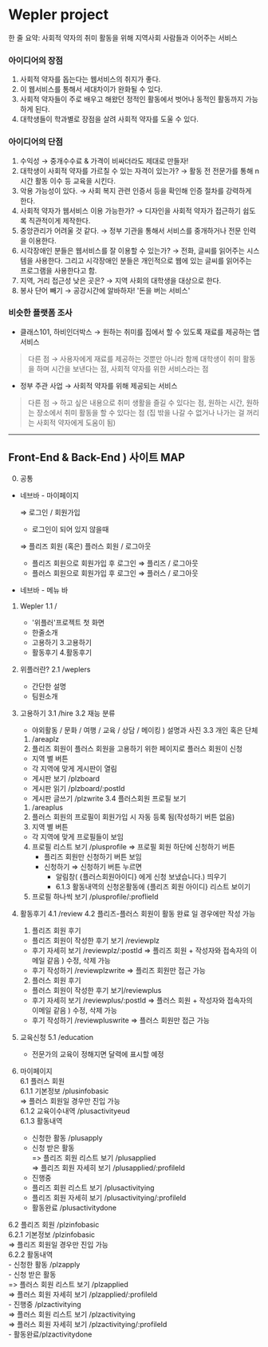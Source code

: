 # Wepler project
한 줄 요약: 사회적 약자의 취미 활동을 위해 지역사회 사람들과 이어주는 서비스

### 아이디어의 장점

1. 사회적 약자를 돕는다는 웹서비스의 취지가 좋다.
2. 이 웹서비스를 통해서 세대차이가 완화될 수 있다.
3. 사회적 약자들이 주로 배우고 해왔던 정적인 활동에서 벗어나 동적인 활동까지 가능하게 된다.
4. 대학생들이 학과별로 장점을 살려 사회적 약자를 도울 수 있다.

### 아이디어의 단점

1. 수익성 → 중개수수료 & 가격이 비싸더라도 제대로 만들자!
2. 대학생이 사회적 약자를 가르칠 수 있는 자격이 있는가? → 활동 전 전문가를 통해 n시간 활동 이수 등 교육을 시킨다.
3. 악용 가능성이 있다. → 사회 복지 관련 인증서 등을 확인해 인증 절차를 강력하게 한다. 
4. 사회적 약자가 웹서비스 이용 가능한가? → 디자인을 사회적 약자가 접근하기 쉽도록 직관적이게 제작한다.
5. 중앙관리가 어려울 것 같다. → 정부 기관을 통해서 서비스를 중개하거나 전문 인력을 이용한다.
6. 시각장애인 분들은 웹서비스를 잘 이용할 수 있는가? → 전화, 글씨를 읽어주는 시스템을 사용한다. 그리고 시각장애인 분들은 개인적으로 웹에 있는 글씨를 읽어주는 프로그램을 사용한다고 함.
7. 지역, 거리 접근성 낮은 곳은? → 지역 사회의 대학생을 대상으로 한다. 
8. 봉사 단어 빼기 → 공강시간에 알바하자! '돈을 버는 서비스'

### 비슷한 플랫폼 조사
- 클래스101, 하비인더박스 → 원하는 취미를 집에서 할 수 있도록 재료를 제공하는 앱 서비스
> 다른 점 → 사용자에게 재료를 제공하는 것뿐만 아니라 함께 대학생이 취미 활동을 하며 시간을 보낸다는 점, 사회적 약자를 위한 서비스라는 점 

- 정부 주관 사업 → 사회적 약자를 위해 제공되는 서비스
> 다른 점 → 하고 싶은 내용으로 취미 생활을 즐길 수 있다는 점,  원하는 시간, 원하는 장소에서 취미 활동을 할 수 있다는 점 (집 밖을 나갈 수 없거나 나가는 걸 꺼리는 사회적 약자에게 도움이 됨)

---------
## Front-End & Back-End ) 사이트 MAP
0. 공통

- 네브바 - 마이페이지

    ⇒ 로그인 / 회원가입

    - 로그인이 되어 있지 않을때

    ⇒ 플리즈 회원 (혹은) 플러스 회원  / 로그아웃

    - 플리즈 회원으로 회원가입 후 로그인 ⇒ 플리즈 / 로그아웃
    - 플러스 회원으로 회원가입 후 로그인 ⇒ 플러스 / 로그아웃
- 네브바 - 메뉴 바

1. Wepler
  1.1 /
    - '위플러'프로젝트 첫 화면
    - 한줄소개
    - 고용하기 3.고용하기
    - 활동후기 4.활동후기

2.  위플러란?
  2.1 /weplers
    - 간단한 설명
    - 팀원소개
    
3. 고용하기
  3.1 /hire
  3.2 재능 분류
    - 야외활동 / 문화 / 여행 / 교육 / 상담 / 메이킹 ) 설명과 사진
  3.3 개인 혹은 단체
    1. /areaplz
    2. 플리즈 회원이 플러스 회원을 고용하기 위한 페이지로 플러스 회원이 신청
      - 지역 별 버튼
      - 각 지역에 맞게 게시판이 열림
      - 게시판 보기 /plzboard
      - 게시판 읽기 /plzboard/:postId
      - 게시판 글쓰기 /plzwrite
  3.4 플러스회원 프로필 보기
    1. /areaplus
    2. 플러스 회원의 프로필이 회원가입 시 자동 등록 됨(작성하기 버튼 없음)
    3. 지역 별 버튼
      - 각 지역에 맞게 프로필들이 보임
    4.  프로필 리스트 보기 /plusprofile
        ⇒ 프로필 회원 하단에 신청하기 버튼
        - 플리즈 회원만 신청하기 버튼 보임
        - 신청하기
          ⇒ 신청하기 버튼 누르면 
          - 알림창( {플러스회원아이디} 에게 신청 보냈습니다.) 띄우기
          - 6.1.3 활동내역의 신청온활동에 {플리즈 회원 아이디} 리스트 보이기
    5. 프로필 하나씩 보기 /plusprofile/:proflieId

4. 활동후기
  4.1 /review
  4.2 플리즈-플러스 회원이 활동 완료 일 경우에만 작성 가능
    1. 플리즈 회원 후기 
      - 플리즈 회원이 작성한 후기 보기 /reviewplz
      - 후기 자세히 보기 /reviewplz/:postId
        ⇒ 플리즈 회원 + 작성자와 접속자의 이메일 같음 ) 수정, 삭제 가능
      - 후기 작성하기 /reviewplzwrite
        ⇒ 플리즈 회원만 접근 가능
    2. 플러스 회원 후기
      - 플러스 회원이 작성한 후기 보기/reviewplus
      - 후기 자세히 보기 /reviewplus/:postId
        ⇒ 플러스 회원 + 작성자와 접속자의 이메일 같음 ) 수정, 삭제 가능
      - 후기 작성하기 /reviewpluswrite
        ⇒ 플러스 회원만 접근 가능
5. 교육신청
  5.1 /education
    - 전문가의 교육이 정해지면 달력에 표시할 예정
 
6. 마이페이지   
  6.1 플러스 회원    
    6.1.1 기본정보 /plusinfobasic   
      ⇒ 플러스 회원일 경우만 진입 가능   
    6.1.2 교육이수내역 /plusactivityeud   
    6.1.3 활동내역   
      - 신청한 활동 /plusapply   
      - 신청 받은 활동   
        => 플리즈 회원 리스트 보기 /plusapplied   
        => 플리즈 회원 자세히 보기 /plusapplied/:profileId   
      - 진행중   
      - 플리즈 회원 리스트 보기 /plusactivitying   
      - 플리즈 회원 자세히 보기 /plusactivitying/:profileId   
      - 활동완료 /plusactivitydone   
 
  6.2 플리즈 회원 /plzinfobasic   
    6.2.1 기본정보 /plzinfobasic   
        ⇒ 플리즈 회원일 경우만 진입 가능   
    6.2.2 활동내역   
        - 신청한 활동 /plzapply   
        - 신청 받은 활동   
            => 플러스 회원 리스트 보기 /plzapplied   
            => 플러스 회원 자세히 보기 /plzapplied/:profileId   
        - 진행중 /plzactivitying   
            => 플러스 회원 리스트 보기 /plzactivitying   
            => 플러스 회원 자세히 보기 /plzactivitying/:profileId   
        - 활동완료/plzactivitydone   

